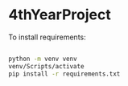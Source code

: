 # 4thYearProject

To install requirements:
```bash

python -m venv venv
venv/Scripts/activate
pip install -r requirements.txt

```